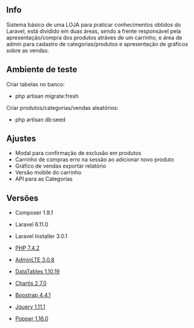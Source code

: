 ## Info

Sistema básico de uma LOJA para praticar conhecimentos obtidos do Laravel, está dividido em duas áreas, sendo a frente responsável pela apresentação/compra dos produtos atráves de um carrinho, e área de admin para cadastro de categorias/produtos e apresentação de gráficos sobre as vendas.

## Ambiente de teste
Criar tabelas no banco:
- php artisan migrate:fresh

Criar produtos/categorias/vendas aleatórios:
- php artisan db:seed

## Ajustes

- Modal para confirmação de exclusão em produtos
- Carrinho de compras erro na sessão ao adicionar novo produto
- Gráfico de vendas exportar relatório
- Versão mobile do carrinho
- API para as Categorias

## Versões

- Composer 1.9.1
- Laravel 6.11.0
- Laravel Installer 3.0.1
- [PHP 7.4.2](https://windows.php.net/downloads/releases/php-7.4.2-nts-Win32-vc15-x64.zip)

- [AdminLTE 3.0.8](https://github.com/jeroennoten/Laravel-AdminLTE)
- [DataTables 1.10.19](https://cdn.datatables.net/1.10.19/js/jquery.dataTables.min.js)
- [Chartjs 2.7.0](https://cdnjs.cloudflare.com/ajax/libs/Chart.js/2.7.0/Chart.bundle.min.js)

- [Boostrap 4.4.1](https://stackpath.bootstrapcdn.com/bootstrap/4.4.1/js/bootstrap.min.js)
- [Jquery 1.11.1](https://code.jquery.com/jquery.min.js)
- [Popper 1.16.0](https://cdn.jsdelivr.net/npm/popper.js@1.16.0/dist/umd/popper.min.js)